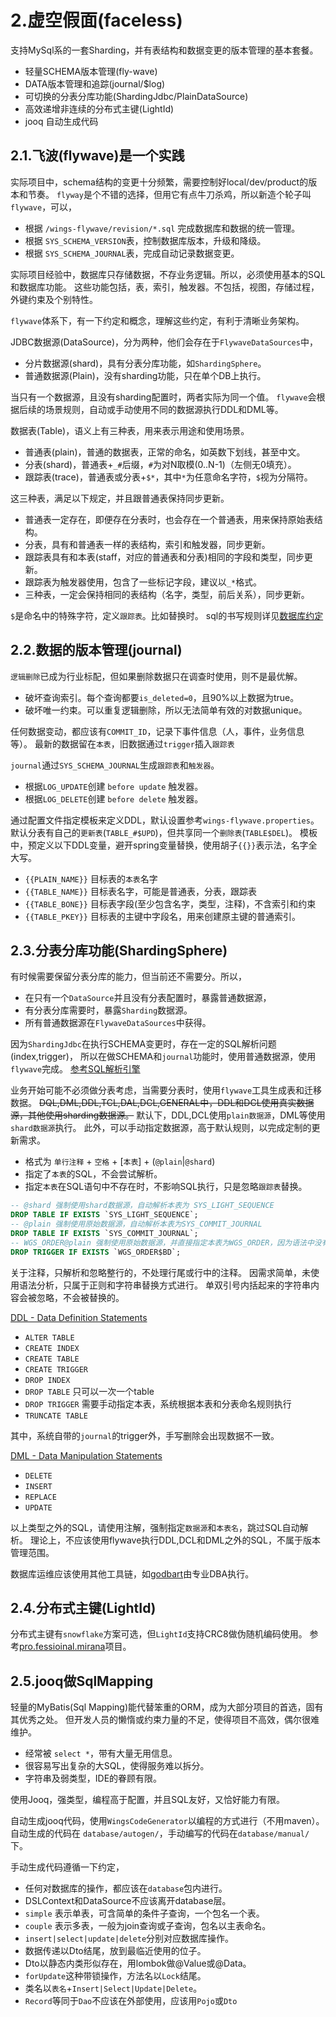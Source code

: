 # 2.虚空假面(faceless)

支持MySql系的一套Sharding，并有表结构和数据变更的版本管理的基本套餐。

 * 轻量SCHEMA版本管理(fly-wave)
 * DATA版本管理和追踪(journal/$log)
 * 可切换的分表分库功能(ShardingJdbc/PlainDataSource)
 * 高效递增非连续的分布式主键(LightId)
 * jooq 自动生成代码

## 2.1.飞波(flywave)是一个实践

实际项目中，schema结构的变更十分频繁，需要控制好local/dev/product的版本和节奏。
`flyway`是个不错的选择，但用它有点牛刀杀鸡，所以新造个轮子叫`flywave`，可以，

 * 根据 `/wings-flywave/revision/*.sql` 完成数据库和数据的统一管理。
 * 根据 `SYS_SCHEMA_VERSION`表，控制数据库版本，升级和降级。
 * 根据 `SYS_SCHEMA_JOURNAL`表，完成自动记录数据变更。

实际项目经验中，数据库只存储数据，不存业务逻辑。所以，必须使用基本的SQL和数据库功能。
这些功能包括，表，索引，触发器。不包括，视图，存储过程，外键约束及个别特性。

`flywave`体系下，有一下约定和概念，理解这些约定，有利于清晰业务架构。

JDBC数据源(DataSource)，分为两种，他们会存在于`FlywaveDataSources`中，

 * 分片数据源(shard)，具有分表分库功能，如`ShardingSphere`。
 * 普通数据源(Plain)，没有sharding功能，只在单个DB上执行。

当只有一个数据源，且没有sharding配置时，两者实际为同一个值。
`flywave`会根据后续的场景规则，自动或手动使用不同的数据源执行DDL和DML等。

数据表(Table)，语义上有三种表，用来表示用途和使用场景。

 * 普通表(plain)，普通的数据表，正常的命名，如英数下划线，甚至中文。
 * 分表(shard)，普通表+`_#`后缀，`#`为对N取模(0..N-1)（左侧无0填充）。
 * 跟踪表(trace)，普通表或分表+`$*`，其中`*`为任意命名字符，`$`视为分隔符。

这三种表，满足以下规定，并且跟普通表保持同步更新。

 * 普通表一定存在，即便存在分表时，也会存在一个普通表，用来保持原始表结构。
 * 分表，具有和普通表一样的表结构，索引和触发器，同步更新。
 * 跟踪表具有和本表(staff，对应的普通表和分表)相同的字段和类型，同步更新。
 * 跟踪表为触发器使用，包含了一些标记字段，建议以`_*`格式。
 * 三种表，一定会保持相同的表结构（名字，类型，前后关系），同步更新。


`$`是命名中的特殊字符，定义`跟踪表`。比如替换时。
sql的书写规则详见[数据库约定](/wings-faceless/src/main/resources/wings-flywave/readme.md)


## 2.2.数据的版本管理(journal)

`逻辑删除`已成为行业标配，但如果删除数据只在调查时使用，则不是最优解。

 * 破坏查询索引。每个查询都要`is_deleted=0`，且90%以上数据为true。
 * 破坏唯一约束。可以重复逻辑删除，所以无法简单有效的对数据unique。

任何数据变动，都应该有`COMMIT_ID`，记录下事件信息（人，事件，业务信息等）。
最新的数据留在`本表`，旧数据通过`trigger`插入`跟踪表`

`journal`通过`SYS_SCHEMA_JOURNAL`生成`跟踪表`和`触发器`。

 * 根据`LOG_UPDATE`创建 `before update` 触发器。
 * 根据`LOG_DELETE`创建 `before delete` 触发器。
 
通过配置文件指定模板来定义DDL，默认设置参考`wings-flywave.properties`。
默认分表有自己的`更新表`(`TABLE_#$UPD`)，但共享同一个`删除表`(`TABLE$DEL`)。
模板中，预定义以下DDL变量，避开spring变量替换，使用胡子`{{}}`表示法，名字全大写。

 * `{{PLAIN_NAME}}` 目标表的`本表`名字
 * `{{TABLE_NAME}}` 目标表名字，可能是普通表，分表，跟踪表
 * `{{TABLE_BONE}}` 目标表字段(至少包含名字，类型，注释)，不含索引和约束
 * `{{TABLE_PKEY}}` 目标表的主键中字段名，用来创建原主键的普通索引。


## 2.3.分表分库功能(ShardingSphere)

有时候需要保留分表分库的能力，但当前还不需要分。所以，

 * 在只有一个`DataSource`并且没有分表配置时，暴露普通数据源，
 * 有分表分库需要时，暴露`Sharding`数据源。
 * 所有普通数据源在`FlywaveDataSources`中获得。

因为`ShardingJdbc`在执行SCHEMA变更时，存在一定的SQL解析问题(index,trigger)，
所以在做SCHEMA和`journal`功能时，使用普通数据源，使用`flywave`完成。
[参考SQL解析引擎](https://shardingsphere.apache.org/document/current/cn/features/sharding/principle/parse/)

业务开始可能不必须做分表考虑，当需要分表时，使用`flywave`工具生成表和迁移数据。
~~DQL,DML,DDL,TCL,DAL,DCL,GENERAL中，DDL和DCL使用真实数据源，其他使用sharding数据源。~~
默认下，DDL,DCL使用`plain数据源`，DML等使用`shard数据源`执行。
此外，可以手动指定数据源，高于默认规则，以完成定制的更新需求。

 * 格式为 `单行注释` + `空格` + [`本表`] + (`@plain`|`@shard`)
 * 指定了`本表`的SQL，不会尝试解析。
 * 指定`本表`在SQL语句中不存在时，不影响SQL执行，只是忽略`跟踪表`替换。

``` sql
-- @shard 强制使用shard数据源，自动解析本表为 SYS_LIGHT_SEQUENCE
DROP TABLE IF EXISTS `SYS_LIGHT_SEQUENCE`;
-- @plain 强制使用原始数据源，自动解析本表为SYS_COMMIT_JOURNAL
DROP TABLE IF EXISTS `SYS_COMMIT_JOURNAL`;
-- WGS_ORDER@plain 强制使用原始数据源，并直接指定本表为WGS_ORDER，因为语法中没有本表。
DROP TRIGGER IF EXISTS `WGS_ORDER$BD`;
```

关于注释，只解析和忽略整行的，不处理行尾或行中的注释。
因需求简单，未使用语法分析，只属于正则和字符串替换方式进行。
单双引号内括起来的字符串内容会被忽略，不会被替换的。

[DDL - Data Definition Statements](https://dev.mysql.com/doc/refman/8.0/en/sql-syntax-data-definition.html)

 * `ALTER TABLE`
 * `CREATE INDEX`
 * `CREATE TABLE`
 * `CREATE TRIGGER`
 * `DROP INDEX`
 * `DROP TABLE` 只可以一次一个table
 * `DROP TRIGGER` 需要手动指定本表，系统根据本表和分表命名规则执行
 * `TRUNCATE TABLE`
 
 其中，系统自带的`journal`的trigger外，手写删除会出现数据不一致。
  
[DML - Data Manipulation Statements](https://dev.mysql.com/doc/refman/8.0/en/sql-syntax-data-manipulation.html)

 * `DELETE`
 * `INSERT`
 * `REPLACE`
 * `UPDATE`

以上类型之外的SQL，请使用注解，强制指定`数据源`和`本表名`，跳过SQL自动解析。
理论上，不应该使用flywave执行DDL,DCL和DML之外的SQL，不属于版本管理范围。

数据库运维应该使用其他工具链，如[godbart](https://gitee.com/trydofor/godbart)由专业DBA执行。


## 2.4.分布式主键(LightId)

分布式主键有`snowflake`方案可选，但`LightId`支持CRC8做伪随机编码使用。
参考[pro.fessioinal.mirana](https://gitee.com/trydofor/pro.fessional.mirana)项目。


## 2.5.jooq做SqlMapping

轻量的MyBatis(Sql Mapping)能代替笨重的ORM，成为大部分项目的首选，固有其优秀之处。
但开发人员的懒惰或约束力量的不足，使得项目不高效，偶尔很难维护。

 * 经常被 `select *`，带有大量无用信息。
 * 很容易写出复杂的大SQL，使得服务难以拆分。
 * 字符串及弱类型，IDE的眷顾有限。

使用Jooq，强类型，编程高于配置，并且SQL友好，又恰好能力有限。

自动生成jooq代码，使用`WingsCodeGenerator`以编程的方式进行（不用maven）。
自动生成的代码在 `database/autogen/`，手动编写的代码在`database/manual/`下。

手动生成代码遵循一下约定，

 * 任何对数据库的操作，都应该在`database`包内进行。
 * DSLContext和DataSource不应该离开database层。
 * `simple` 表示单表，可含简单的条件子查询，一个包名一个表。
 * `couple` 表示多表，一般为join查询或子查询，包名以主表命名。
 * `insert|select|update|delete`分别对应数据库操作。
 * 数据传递以Dto结尾，放到最临近使用的位子。
 * Dto以静态内类形似存在，用lombok做@Value或@Data。
 * `forUpdate`这种带锁操作，方法名以`Lock`结尾。
 * 类名以`表名`+`Insert|Select|Update|Delete`。
 * `Record`等同于`Dao`不应该在外部使用，应该用`Pojo`或`Dto`


